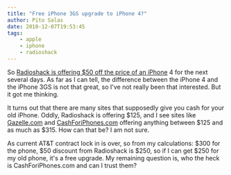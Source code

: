 ```yaml
---
title: "Free iPhone 3GS upgrade to iPhone 4?"
author: Pito Salas
date: 2010-12-07T19:53:45
tags:
    - apple
    - iphone
    - radioshack
---
```




So [Radioshack is offering $50 off the price of an
iPhone](<http://gigaom.com/apple/save-up-to-175-on-iphone-at-radioshack/>) 4
for the next several days. As far as I can tell, the difference between the
iPhone 4 and the iPhone 3GS is not that great, so I've not really been that
interested. But it got me thinking.

It turns out that there are many sites that supposedly give you cash for your
old iPhone. Oddly, Radioshack is offering $125, and I see sites like
[Gazelle.com](<http://www.gazelle.com/>) and
[CashForiPhones.com](<http://www.cashforiphones.com>) offering anything
between $125 and as much as $315. How can that be? I am not sure.

As current AT&T contract lock in is over, so from my calculations: $300 for
the phone, $50 discount from Radioshack is $250, so if I can get $250 for my
old phone, it's a free upgrade. My remaining question is, who the heck is
CashForiPhones.com and can I trust them?


